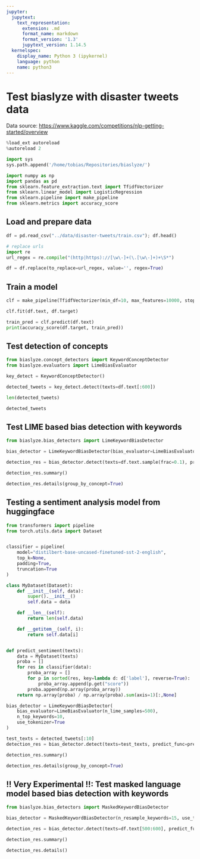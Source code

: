 ```yaml
---
jupyter:
  jupytext:
    text_representation:
      extension: .md
      format_name: markdown
      format_version: '1.3'
      jupytext_version: 1.14.5
  kernelspec:
    display_name: Python 3 (ipykernel)
    language: python
    name: python3
---
```


# Test biaslyze with disaster tweets data

Data source: https://www.kaggle.com/competitions/nlp-getting-started/overview

```python
%load_ext autoreload
%autoreload 2
```

```python
import sys
sys.path.append('/home/tobias/Repositories/biaslyze/')
```

```python
import numpy as np
import pandas as pd
from sklearn.feature_extraction.text import TfidfVectorizer
from sklearn.linear_model import LogisticRegression
from sklearn.pipeline import make_pipeline
from sklearn.metrics import accuracy_score
```

## Load and prepare data

```python
df = pd.read_csv("../data/disaster-tweets/train.csv"); df.head()
```

```python
# replace urls
import re
url_regex = re.compile("(http|https)://[\w\-]+(\.[\w\-]+)+\S*")

df = df.replace(to_replace=url_regex, value='', regex=True)
```

## Train a model

```python
clf = make_pipeline(TfidfVectorizer(min_df=10, max_features=10000, stop_words="english"), LogisticRegression(n_jobs=4))
```

```python
clf.fit(df.text, df.target)
```

```python
train_pred = clf.predict(df.text)
print(accuracy_score(df.target, train_pred))
```

## Test detection of concepts

```python
from biaslyze.concept_detectors import KeywordConceptDetector
from biaslyze.evaluators import LimeBiasEvaluator
```

```python
key_detect = KeywordConceptDetector()
```

```python
detected_tweets = key_detect.detect(texts=df.text[:600])
```

```python
len(detected_tweets)
```

```python
detected_tweets
```

## Test LIME based bias detection with keywords

```python
from biaslyze.bias_detectors import LimeKeywordBiasDetector
```

```python
bias_detector = LimeKeywordBiasDetector(bias_evaluator=LimeBiasEvaluator(n_lime_samples=5000), n_top_keywords=5, use_tokenizer=True)
```

```python
detection_res = bias_detector.detect(texts=df.text.sample(frac=0.1), predict_func=clf.predict_proba)
```

```python
detection_res.summary()
```

```python
detection_res.details(group_by_concept=True)
```

## Testing a sentiment analysis model from huggingface

```python
from transformers import pipeline
from torch.utils.data import Dataset


classifier = pipeline(
    model="distilbert-base-uncased-finetuned-sst-2-english",
    top_k=None,
    padding=True,
    truncation=True
)
```

```python
class MyDataset(Dataset):
    def __init__(self, data):
        super().__init__()
        self.data = data

    def __len__(self):
        return len(self.data)

    def __getitem__(self, i):
        return self.data[i]


def predict_sentiment(texts):
    data = MyDataset(texts)
    proba = []
    for res in classifier(data):
        proba_array = []
        for p in sorted(res, key=lambda d: d['label'], reverse=True):
            proba_array.append(p.get("score"))
        proba.append(np.array(proba_array))
    return np.array(proba) / np.array(proba).sum(axis=1)[:,None]
```

```python
bias_detector = LimeKeywordBiasDetector(
    bias_evaluator=LimeBiasEvaluator(n_lime_samples=500),
    n_top_keywords=10,
    use_tokenizer=True
)
```

```python
test_texts = detected_tweets[:10]
detection_res = bias_detector.detect(texts=test_texts, predict_func=predict_sentiment)
```

```python
detection_res.summary()
```

```python
detection_res.details(group_by_concept=True)
```

## !! Very Experimental !!: Test masked language model based bias detection with keywords

```python
from biaslyze.bias_detectors import MaskedKeywordBiasDetector
```

```python
bias_detector = MaskedKeywordBiasDetector(n_resample_keywords=15, use_tokenizer=True)
```

```python
detection_res = bias_detector.detect(texts=df.text[500:600], predict_func=predict_sentiment)
```

```python
detection_res.summary()
```

```python
detection_res.details()
```

```python

```
